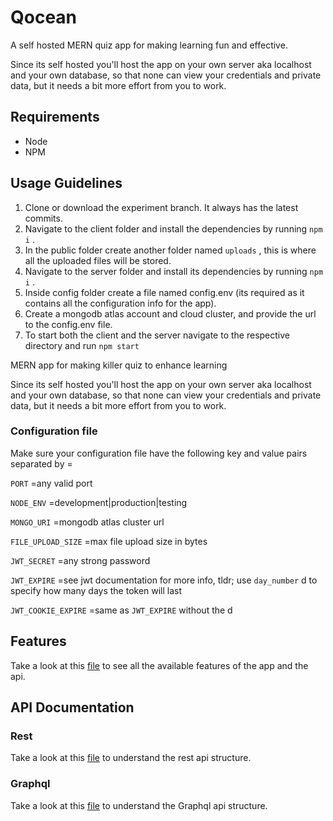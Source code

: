 # Qocean

A self hosted MERN quiz app for making learning fun and effective.

Since its self hosted you'll host the app on your own server aka localhost and your own database, so that none can view your credentials and private data, but it needs a bit more effort from you to work.

## Requirements  

* Node  
* NPM  

## Usage Guidelines

1. Clone or download the experiment branch. It always has the latest commits.
2. Navigate to the client folder and install the dependencies by running `npm i` .
3. In the public folder create another folder named `uploads` , this is where all the uploaded files will be stored.
4. Navigate to the server folder and install its dependencies by running `npm i` .
5. Inside config folder create a file named config.env (its required as it contains all the configuration info for the app).
6. Create a mongodb atlas account and cloud cluster, and provide the url to the config.env file.
7. To start both the client and the server navigate to the respective directory and run `npm start` 

MERN app for making killer quiz to enhance learning

Since its self hosted you'll host the app on your own server aka localhost and your own database, so that none can view your credentials and private data, but it needs a bit more effort from you to work.

### Configuration file

Make sure your configuration file have the following key and value pairs separated by =

`PORT` =any valid port

`NODE_ENV` =development|production|testing

`MONGO_URI` =mongodb atlas cluster url

`FILE_UPLOAD_SIZE` =max file upload size in bytes

`JWT_SECRET` =any strong password

`JWT_EXPIRE` =see jwt documentation for more info, tldr; use `day_number` d to specify how many days the token will last

`JWT_COOKIE_EXPIRE` =same as `JWT_EXPIRE` without the d

## Features

Take a look at this <a href="./server/docs/features.md">file</a> to see all the available features of the app and the api.

## API Documentation

### Rest

Take a look at this <a href="./docs/api/REST/index.html">file</a> to understand the rest api structure.

### Graphql

Take a look at this <a href="./docs/api/Graphql/index.html">file</a> to understand the Graphql api structure.
